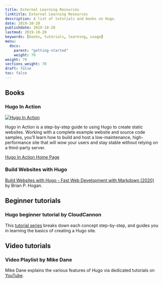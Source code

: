 ```yaml
---
title: External Learning Resources
linktitle: External Learning Resources
description: A list of tutorials and books on Hugo.
date: 2019-10-20
publishdate: 2019-10-20
lastmod: 2019-10-20
keywords: [books, tutorials, learning, usage]
menu:
  docs:
    parent: "getting-started"
    weight: 70
weight: 70
sections_weight: 70
draft: false
toc: false
---
```


## Books

### Hugo In Action

[![Hugo In Action](hia.jpg)](https://www.manning.com/books/hugo-in-action)

Hugo in Action is a step-by-step guide to using Hugo to create static websites. Working with a complete example website and source code samples, you’ll learn how to build and host a low-maintenance, high-performance site that will wow your users and stay stable without relying on a third-party server.

[Hugo In Action Home Page](https://www.manning.com/books/hugo-in-action)

### Build Websites with Hugo

[Build Websites with Hugo - Fast Web Development with Markdown (2020)](https://pragprog.com/titles/bhhugo/) by Brian P. Hogan.

## Beginner tutorials

### Hugo beginner tutorial by CloudCannon

This [tutorial series](https://cloudcannon.com/community/learn/hugo-101/) breaks down each concept step-by-step, and guides you in learning the basics of creating a Hugo site. 

## Video tutorials

### Video Playlist by Mike Dane

Mike Dane explains the various features of Hugo via dedicated tutorials on [YouTube](https://www.youtube.com/watch?list=PLLAZ4kZ9dFpOnyRlyS-liKL5ReHDcj4G3&v=qtIqKaDlqXo).
